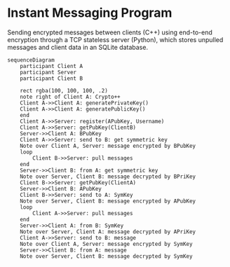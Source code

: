 # Instant Messaging Program
Sending encrypted messages between clients (C++) using end-to-end encryption through a TCP stateless server (Python), which stores unpulled messages and client data in an SQLite database.

```mermaid 
sequenceDiagram
    participant Client A
    participant Server
    participant Client B

    rect rgba(100, 100, 100, .2)
    note right of Client A: Crypto++
    Client A->>Client A: generatePrivateKey()
    Client A->>Client A: generatePublicKey()
    end
    Client A->>Server: register(APubKey, Username)
    Client A->>Server: getPubKey(ClientB)
    Server->>Client A: BPubKey
    Client A->>Server: send to B: get symmetric key
    Note over Client A, Server: message encrypted by BPubKey
    loop
        Client B->>Server: pull messages
    end
    Server->>Client B: from A: get symmetric key
    Note over Server, Client B: message decrypted by BPriKey
    Client B->>Server: getPubKey(ClientA)
    Server->>Client B: APubKey
    Client B->>Server: send to A: SymKey
    Note over Server, Client B: message encrypted by APubKey
    loop
        Client A->>Server: pull messages
    end
    Server->>Client A: from B: SymKey
    Note over Server, Client A: message decrypted by APriKey
    Client A->>Server: send to B: message
    Note over Client A, Server: message encrypted by SymKey
    Server->>Client B: from A: message
    Note over Server, Client B: message decrypted by SymKey
